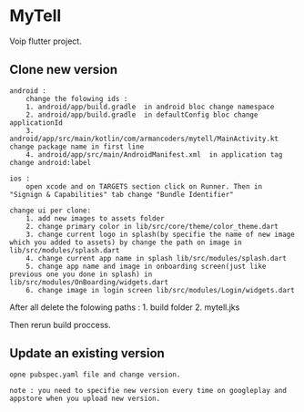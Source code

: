 # MyTell

Voip flutter project.

## Clone new version
    android :
        change the folowing ids :
        1. android/app/build.gradle  in android bloc change namespace
        2. android/app/build.gradle  in defaultConfig bloc change applicationId
        3. android/app/src/main/kotlin/com/armancoders/mytell/MainActivity.kt  change package name in first line
        4. android/app/src/main/AndroidManifest.xml  in application tag change android:label
    
    ios :
        open xcode and on TARGETS section click on Runner. Then in "Signign & Capabilities" tab change "Bundle Identifier"
    
    change ui per clone:
        1. add new images to assets folder
        2. change primary color in lib/src/core/theme/color_theme.dart
        3. change current logo in splash(by specifie the name of new image which you added to assets) by change the path on image in lib/src/modules/splash.dart
        4. change current app name in splash lib/src/modules/splash.dart
        5. change app name and image in onboarding screen(just like previous one you done in splash) in lib/src/modules/OnBoarding/widgets.dart
        6. change image in login screen lib/src/modules/Login/widgets.dart


After all delete the folowing paths :
    1. build folder
    2. mytell.jks

Then rerun build proccess.

## Update an existing version
    opne pubspec.yaml file and change version.
    
    note : you need to specifie new version every time on googleplay and appstore when you upload new version.